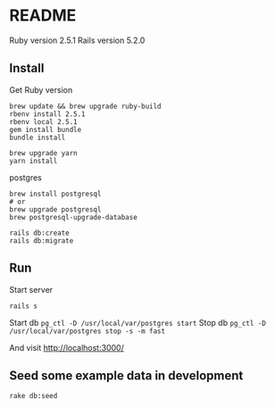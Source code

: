 # README

Ruby version 2.5.1
Rails version 5.2.0

## Install

Get Ruby version
```
brew update && brew upgrade ruby-build
rbenv install 2.5.1
rbenv local 2.5.1
gem install bundle
bundle install
```

```
brew upgrade yarn
yarn install
```

postgres
```
brew install postgresql
# or
brew upgrade postgresql
brew postgresql-upgrade-database

rails db:create
rails db:migrate
```


## Run

Start server
```
rails s
```

Start db
```pg_ctl -D /usr/local/var/postgres start```
Stop db
```pg_ctl -D /usr/local/var/postgres stop -s -m fast```

And visit
[http://localhost:3000/](http://localhost:3000/)


## Seed some example data in development

```rake db:seed```


